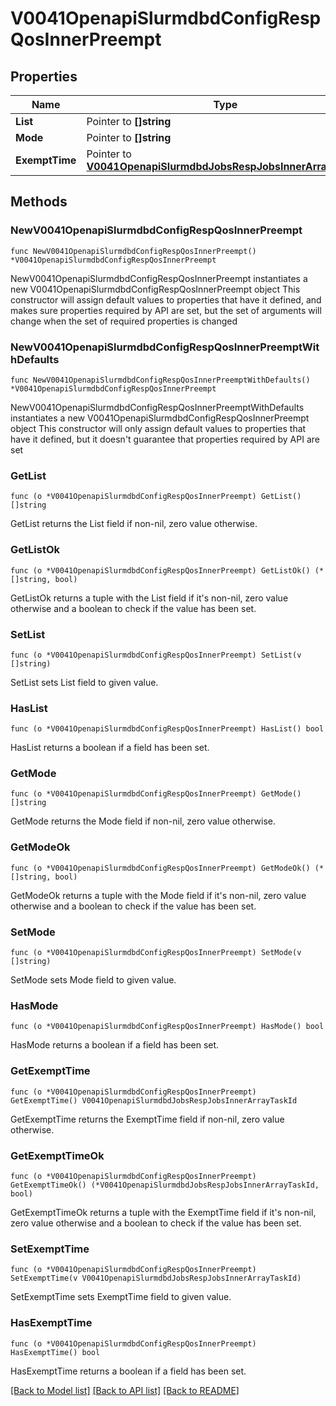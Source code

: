 # V0041OpenapiSlurmdbdConfigRespQosInnerPreempt

## Properties

Name | Type | Description | Notes
------------ | ------------- | ------------- | -------------
**List** | Pointer to **[]string** |  | [optional] 
**Mode** | Pointer to **[]string** |  | [optional] 
**ExemptTime** | Pointer to [**V0041OpenapiSlurmdbdJobsRespJobsInnerArrayTaskId**](V0041OpenapiSlurmdbdJobsRespJobsInnerArrayTaskId.md) |  | [optional] 

## Methods

### NewV0041OpenapiSlurmdbdConfigRespQosInnerPreempt

`func NewV0041OpenapiSlurmdbdConfigRespQosInnerPreempt() *V0041OpenapiSlurmdbdConfigRespQosInnerPreempt`

NewV0041OpenapiSlurmdbdConfigRespQosInnerPreempt instantiates a new V0041OpenapiSlurmdbdConfigRespQosInnerPreempt object
This constructor will assign default values to properties that have it defined,
and makes sure properties required by API are set, but the set of arguments
will change when the set of required properties is changed

### NewV0041OpenapiSlurmdbdConfigRespQosInnerPreemptWithDefaults

`func NewV0041OpenapiSlurmdbdConfigRespQosInnerPreemptWithDefaults() *V0041OpenapiSlurmdbdConfigRespQosInnerPreempt`

NewV0041OpenapiSlurmdbdConfigRespQosInnerPreemptWithDefaults instantiates a new V0041OpenapiSlurmdbdConfigRespQosInnerPreempt object
This constructor will only assign default values to properties that have it defined,
but it doesn't guarantee that properties required by API are set

### GetList

`func (o *V0041OpenapiSlurmdbdConfigRespQosInnerPreempt) GetList() []string`

GetList returns the List field if non-nil, zero value otherwise.

### GetListOk

`func (o *V0041OpenapiSlurmdbdConfigRespQosInnerPreempt) GetListOk() (*[]string, bool)`

GetListOk returns a tuple with the List field if it's non-nil, zero value otherwise
and a boolean to check if the value has been set.

### SetList

`func (o *V0041OpenapiSlurmdbdConfigRespQosInnerPreempt) SetList(v []string)`

SetList sets List field to given value.

### HasList

`func (o *V0041OpenapiSlurmdbdConfigRespQosInnerPreempt) HasList() bool`

HasList returns a boolean if a field has been set.

### GetMode

`func (o *V0041OpenapiSlurmdbdConfigRespQosInnerPreempt) GetMode() []string`

GetMode returns the Mode field if non-nil, zero value otherwise.

### GetModeOk

`func (o *V0041OpenapiSlurmdbdConfigRespQosInnerPreempt) GetModeOk() (*[]string, bool)`

GetModeOk returns a tuple with the Mode field if it's non-nil, zero value otherwise
and a boolean to check if the value has been set.

### SetMode

`func (o *V0041OpenapiSlurmdbdConfigRespQosInnerPreempt) SetMode(v []string)`

SetMode sets Mode field to given value.

### HasMode

`func (o *V0041OpenapiSlurmdbdConfigRespQosInnerPreempt) HasMode() bool`

HasMode returns a boolean if a field has been set.

### GetExemptTime

`func (o *V0041OpenapiSlurmdbdConfigRespQosInnerPreempt) GetExemptTime() V0041OpenapiSlurmdbdJobsRespJobsInnerArrayTaskId`

GetExemptTime returns the ExemptTime field if non-nil, zero value otherwise.

### GetExemptTimeOk

`func (o *V0041OpenapiSlurmdbdConfigRespQosInnerPreempt) GetExemptTimeOk() (*V0041OpenapiSlurmdbdJobsRespJobsInnerArrayTaskId, bool)`

GetExemptTimeOk returns a tuple with the ExemptTime field if it's non-nil, zero value otherwise
and a boolean to check if the value has been set.

### SetExemptTime

`func (o *V0041OpenapiSlurmdbdConfigRespQosInnerPreempt) SetExemptTime(v V0041OpenapiSlurmdbdJobsRespJobsInnerArrayTaskId)`

SetExemptTime sets ExemptTime field to given value.

### HasExemptTime

`func (o *V0041OpenapiSlurmdbdConfigRespQosInnerPreempt) HasExemptTime() bool`

HasExemptTime returns a boolean if a field has been set.


[[Back to Model list]](../README.md#documentation-for-models) [[Back to API list]](../README.md#documentation-for-api-endpoints) [[Back to README]](../README.md)


